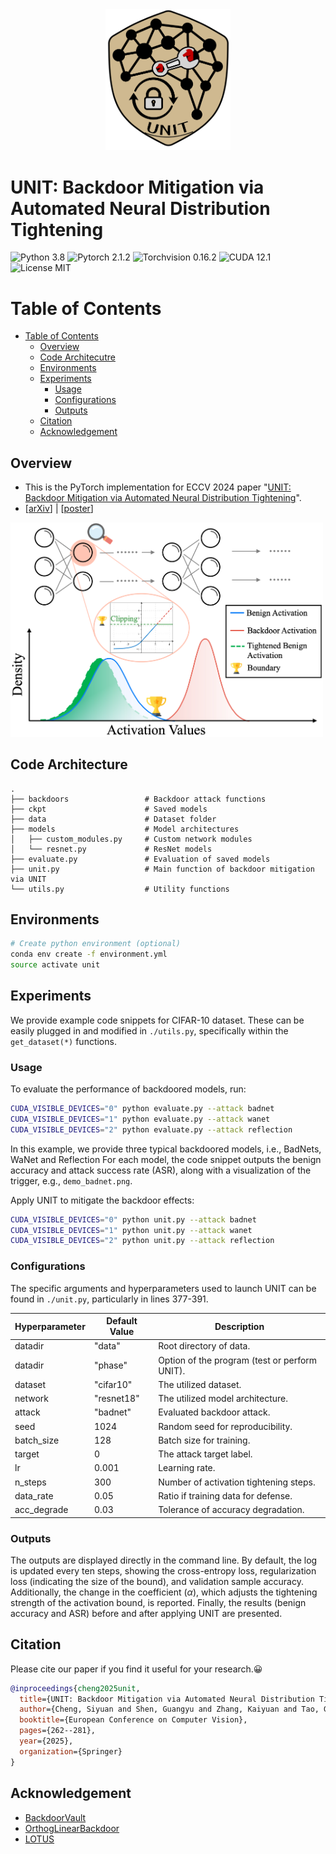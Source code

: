 <div align="center">
    <img src="imgs/logo.png" width="200px" />
</div>

# UNIT: Backdoor Mitigation via Automated Neural Distribution Tightening

![Python 3.8](https://img.shields.io/badge/python-3.8-DodgerBlue.svg?style=plastic)
![Pytorch 2.1.2](https://img.shields.io/badge/pytorch-2.1.2-DodgerBlue.svg?style=plastic)
![Torchvision 0.16.2](https://img.shields.io/badge/torchvision-0.16.2-DodgerBlue.svg?style=plastic)
![CUDA 12.1](https://img.shields.io/badge/cuda-12.1-DodgerBlue.svg?style=plastic)
![License MIT](https://img.shields.io/badge/License-MIT-DodgerBlue.svg?style=plastic)

Table of Contents
=================
- [Table of Contents](#table-of-contents)
  - [Overview](#overview)
  - [Code Architecutre](#code-architecture)
  - [Environments](#environments)
  - [Experiments](#experiments)
    - [Usage](#usage)
    - [Configurations](#configurations)
    - [Outputs](#outputs)
  - [Citation](#citation)
  - [Acknowledgement](#acknowledgement)

## Overview
- This is the PyTorch implementation for ECCV 2024 paper "[UNIT: Backdoor Mitigation via Automated Neural Distribution Tightening](https://link.springer.com/chapter/10.1007/978-3-031-73033-7_15)".
- [[arXiv](https://arxiv.org/abs/2407.11372)\] | \[[poster](https://www.cs.purdue.edu/homes/cheng535/static/slides/UNIT_poster.pdf)\]

<img src="imgs/overview.png" width="500px"/>

## Code Architecture
    .
    ├── backdoors                 # Backdoor attack functions
    ├── ckpt                      # Saved models
    ├── data                      # Dataset folder
    ├── models                    # Model architectures
    │   ├── custom_modules.py     # Custom network modules
    │   └── resnet.py             # ResNet models
    ├── evaluate.py               # Evaluation of saved models
    ├── unit.py                   # Main function of backdoor mitigation via UNIT
    └── utils.py                  # Utility functions

## Environments
```bash
# Create python environment (optional)
conda env create -f environment.yml
source activate unit
```

## Experiments  
We provide example code snippets for CIFAR-10 dataset. These can be easily plugged in and modified in `./utils.py`, specifically within the `get_dataset(*)` functions.

### Usage
To evaluate the performance of backdoored models, run:
```bash
CUDA_VISIBLE_DEVICES="0" python evaluate.py --attack badnet
CUDA_VISIBLE_DEVICES="1" python evaluate.py --attack wanet
CUDA_VISIBLE_DEVICES="2" python evaluate.py --attack reflection
```
In this example, we provide three typical backdoored models, i.e., BadNets, WaNet and Reflection
For each model, the code snippet outputs the benign accuracy and attack success rate (ASR), along with a visualization of the trigger, e.g., `demo_badnet.png`.

Apply UNIT to mitigate the backdoor effects:
```bash
CUDA_VISIBLE_DEVICES="0" python unit.py --attack badnet
CUDA_VISIBLE_DEVICES="1" python unit.py --attack wanet
CUDA_VISIBLE_DEVICES="2" python unit.py --attack reflection
```

### Configurations
The specific arguments and hyperparameters used to launch UNIT can be found in `./unit.py`, particularly in lines 377-391.

| Hyperparameter | Default Value | Description |
|----------------|---------------|-------------|
| datadir | "data" | Root directory of data. |
| datadir | "phase" | Option of the program (test or perform UNIT). |
| dataset | "cifar10" | The utilized dataset. |
| network | "resnet18" | The utilized model architecture. |
| attack | "badnet" | Evaluated backdoor attack. |
| seed | 1024 | Random seed for reproducibility. |
| batch_size | 128 | Batch size for training. |
| target | 0 | The attack target label. |
| lr | 0.001 | Learning rate. |
| n_steps | 300 | Number of activation tightening steps. |
| data_rate | 0.05 | Ratio if training data for defense. |
| acc_degrade | 0.03 | Tolerance of accuracy degradation. |


### Outputs
The outputs are displayed directly in the command line. By default, the log is updated every ten steps, showing the cross-entropy loss, regularization loss (indicating the size of the bound), and validation sample accuracy. Additionally, the change in the coefficient ($\alpha$), which adjusts the tightening strength of the activation bound, is reported. Finally, the results (benign accuracy and ASR) before and after applying UNIT are presented.





## Citation
Please cite our paper if you find it useful for your research.😀

```bibtex
@inproceedings{cheng2025unit,
  title={UNIT: Backdoor Mitigation via Automated Neural Distribution Tightening},
  author={Cheng, Siyuan and Shen, Guangyu and Zhang, Kaiyuan and Tao, Guanhong and An, Shengwei and Guo, Hanxi and Ma, Shiqing and Zhang, Xiangyu},
  booktitle={European Conference on Computer Vision},
  pages={262--281},
  year={2025},
  organization={Springer}
}
```

## Acknowledgement
- [BackdoorVault](https://github.com/Gwinhen/BackdoorVault)
- [OrthogLinearBackdoor](https://github.com/KaiyuanZh/OrthogLinearBackdoor)
- [LOTUS](https://github.com/Megum1/LOTUS)
